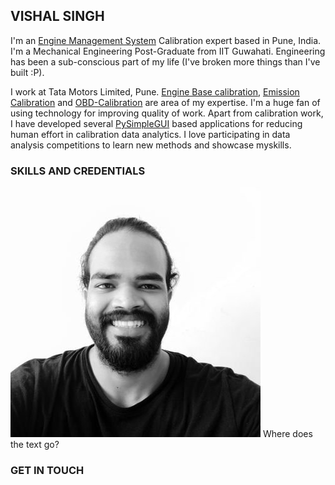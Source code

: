 ## VISHAL SINGH
I'm an [Engine Management System](http://www.autotap.com/techlibrary/intro_to_engine_management.asp) Calibration expert based in Pune, India. I'm a Mechanical Engineering Post-Graduate from IIT Guwahati. Engineering has been a sub-conscious part of my life (I've broken more things than I've built :P).

I work at Tata Motors Limited, Pune. [Engine Base calibration](https://www.mathworks.com/videos/engine-base-calibration-a-model-based-approach-for-the-air-charge-model-calibration-1525331994542.html), [Emission Calibration](https://dieselnet.com/tech/engine_emission-control.php) and [OBD-Calibration](https://x-engineer.org/automotive-engineering/internal-combustion-engines/diagnostics/on-board-diagnostics-obd-modes-operation-diagnostic-services/) are area of my expertise. I'm a huge fan of using technology for improving quality of work. Apart from calibration work, I have developed several [PySimpleGUI](https://pysimplegui.readthedocs.io/en/latest/readme/) based applications for reducing human effort in calibration data analytics. I love participating in data analysis competitions to learn new methods and showcase myskills.


### SKILLS AND CREDENTIALS

![Image](https://github.com/atomandspace/atomandspace.github.io/blob/main/profile/4943IN9U_400x400.jpg) Where does the text go?

### GET IN TOUCH

 ![[](mailto:persecvs@gmail.com)](https://img.icons8.com/color/48/000000/gmail-new.png)    ![[](https://twitter.com/vishal_5ingh)](https://img.icons8.com/color/48/000000/twitter--v1.png)    ![[](https://www.linkedin.com/in/persecvs/)](https://img.icons8.com/fluency/48/000000/linkedin.png)    ![[](https://github.com/atomandspace/)](https://img.icons8.com/color/48/000000/github--v1.png)    ![[](https://www.kaggle.com/atomandspace)](https://img.icons8.com/windows/48/000000/kaggle.png)    ![[](https://www.hackerrank.com/Atomand_space)](https://img.icons8.com/windows/32/000000/hackerrank.png)
